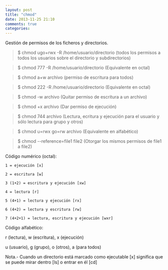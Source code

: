 ```yaml
---
layout: post
title: "chmod"
date: 2013-11-25 21:10
comments: true
categories: 
---
```

Gestión de permisos de los ficheros y directorios. 

>$ chmod ugo+rwx -R /home/usuario/directorio  (todos los permisos a todos los usuarios sobre el directorio y subdirectorios) 

>$ chmod 777 -R /home/usuario/directorio (Equivalente en octal)

>$ chmod a+w archivo (permiso de escritura para todos)

>$ chmod 222 -R /home/usuario/directorio (Equivalente en octal)

>$ chmod -w archivo (Quitar permiso de escritura a un archivo)

>$ chmod +x archivo (Dar permiso de ejecución)

>$ chmod 744 archivo (Lectura, ecritura y ejecución para el usuario y sólo lectura para grupo y otros)

>$ chmod u=rwx go=rw archivo (Equivalente en alfabético)

>$ chmod --reference=file1 file2 (Otorgar los mismos permisos de file1 a file2)

Código numérico (octal):

	1 = ejecución [x]

	2 = escritura [w]

	3 (1+2) = escritura y ejecución [xw]

	4 = lectura [r]

	5 (4+1) = lectura y ejecución [rx]

	6 (4+2) = lectura y escritura [rw]

	7 (4+2+1) = lectura, escritura y ejecución [wxr]

Código alfabético:

r (lectura), w (escritura), x (ejecución)

u (usuario), g (grupo), o (otros), a (para todos)

Nota.- Cuando un directorio está marcado como ejecutable [x] significa que se puede mirar dentro [ls] o entrar en él [cd] 

